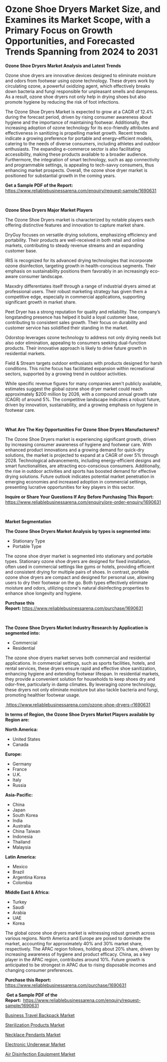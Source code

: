 <p><h1>Ozone Shoe Dryers Market Size, and Examines its Market Scope, with a Primary Focus on Growth Opportunities, and Forecasted Trends Spanning from 2024 to 2031</h1></p><p><strong>Ozone Shoe Dryers Market Analysis and Latest Trends</strong></p>
<p><p>Ozone shoe dryers are innovative devices designed to eliminate moisture and odors from footwear using ozone technology. These dryers work by circulating ozone, a powerful oxidizing agent, which effectively breaks down bacteria and fungi responsible for unpleasant smells and dampness. As a result, ozone shoe dryers not only help in drying shoes but also promote hygiene by reducing the risk of foot infections.</p><p>The Ozone Shoe Dryers Market is expected to grow at a CAGR of 12.4% during the forecast period, driven by rising consumer awareness about hygiene and the importance of maintaining footwear. Additionally, the increasing adoption of ozone technology for its eco-friendly attributes and effectiveness in sanitizing is propelling market growth. Recent trends indicate a growing preference for portable and energy-efficient models, catering to the needs of diverse consumers, including athletes and outdoor enthusiasts. The expanding e-commerce sector is also facilitating accessibility, making these products available to a broader audience. Furthermore, the integration of smart technology, such as app connectivity and programmable settings, is appealing to tech-savvy consumers, thus enhancing market prospects. Overall, the ozone shoe dryer market is positioned for substantial growth in the coming years.</p></p>
<p><strong>Get a Sample PDF of the Report:&nbsp;</strong> <a href="https://www.reliablebusinessarena.com/enquiry/request-sample/1690631?utm_campaign=1551&utm_medium=2&utm_source=Github&utm_content=ia&utm_term=17102024&utm_id=ozone-shoe-dryers">https://www.reliablebusinessarena.com/enquiry/request-sample/1690631</a></p>
<p>&nbsp;</p>
<p><strong>Ozone Shoe Dryers Major Market Players</strong></p>
<p><p>The Ozone Shoe Dryers market is characterized by notable players each offering distinctive features and innovation to capture market share. </p><p>DryGuy focuses on versatile drying solutions, emphasizing efficiency and portability. Their products are well-received in both retail and online markets, contributing to steady revenue streams and an expanding customer base.</p><p>IRIS is recognized for its advanced drying technologies that incorporate ozone disinfection, targeting growth in health-conscious segments. Their emphasis on sustainability positions them favorably in an increasingly eco-aware consumer landscape.</p><p>Maxxdry differentiates itself through a range of industrial dryers aimed at professional users. Their robust marketing strategy has given them a competitive edge, especially in commercial applications, supporting significant growth in market share.</p><p>Peet Dryer has a strong reputation for quality and reliability. The company’s longstanding presence has helped it build a loyal customer base, contributing to consistent sales growth. Their focus on durability and customer service has solidified their standing in the market.</p><p>Odorstop leverages ozone technology to address not only drying needs but also odor elimination, appealing to consumers seeking dual-function products. Their innovative approach is likely to drive future growth in residential markets.</p><p>Field & Stream targets outdoor enthusiasts with products designed for harsh conditions. This niche focus has facilitated expansion within recreational sectors, supported by a growing trend in outdoor activities.</p><p>While specific revenue figures for many companies aren't publicly available, estimates suggest the global ozone shoe dryer market could reach approximately $200 million by 2026, with a compound annual growth rate (CAGR) of around 5%. The competitive landscape indicates a robust future, driven by innovation, sustainability, and a growing emphasis on hygiene in footwear care.</p></p>
<p>&nbsp;</p>
<p><strong>What Are The Key Opportunities For Ozone Shoe Dryers Manufacturers?</strong></p>
<p><p>The Ozone Shoe Dryers market is experiencing significant growth, driven by increasing consumer awareness of hygiene and footwear care. With enhanced product innovations and a growing demand for quick-dry solutions, the market is projected to expand at a CAGR of over 5% through 2028. Technological advancements, including energy-efficient designs and smart functionalities, are attracting eco-conscious consumers. Additionally, the rise in outdoor activities and sports has boosted demand for effective drying solutions. Future outlook indicates potential market penetration in emerging economies and increased adoption in commercial settings, presenting lucrative opportunities for key players in this sector.</p></p>
<p><strong>Inquire or Share Your Questions If Any Before Purchasing This Report:</strong> <a href="https://www.reliablebusinessarena.com/enquiry/pre-order-enquiry/1690631?utm_campaign=1551&utm_medium=2&utm_source=Github&utm_content=ia&utm_term=17102024&utm_id=ozone-shoe-dryers">https://www.reliablebusinessarena.com/enquiry/pre-order-enquiry/1690631</a></p>
<p>&nbsp;</p>
<p><strong>Market Segmentation</strong></p>
<p><strong>The Ozone Shoe Dryers Market Analysis by types is segmented into:</strong></p>
<p><ul><li>Stationary Type</li><li>Portable Type</li></ul></p>
<p><p>The ozone shoe dryer market is segmented into stationary and portable types. Stationary ozone shoe dryers are designed for fixed installation, often used in commercial settings like gyms or hotels, providing efficient and consistent drying for multiple pairs of shoes. In contrast, portable ozone shoe dryers are compact and designed for personal use, allowing users to dry their footwear on the go. Both types effectively eliminate moisture and odors, utilizing ozone's natural disinfecting properties to enhance shoe longevity and hygiene.</p></p>
<p><strong>Purchase this Report:&nbsp;</strong><a href="https://www.reliablebusinessarena.com/purchase/1690631?utm_campaign=1551&utm_medium=2&utm_source=Github&utm_content=ia&utm_term=17102024&utm_id=ozone-shoe-dryers">https://www.reliablebusinessarena.com/purchase/1690631</a></p>
<p>&nbsp;</p>
<p><strong>The Ozone Shoe Dryers Market Industry Research by Application is segmented into:</strong></p>
<p><ul><li>Commercial</li><li>Residential</li></ul></p>
<p><p>The ozone shoe dryers market serves both commercial and residential applications. In commercial settings, such as sports facilities, hotels, and rental services, these dryers ensure rapid and effective shoe sanitization, enhancing hygiene and extending footwear lifespan. In residential markets, they provide a convenient solution for households to keep shoes dry and odor-free, particularly in damp climates. By leveraging ozone technology, these dryers not only eliminate moisture but also tackle bacteria and fungi, promoting healthier footwear usage.</p></p>
<p><a href="https://www.reliablebusinessarena.com/ozone-shoe-dryers-r1690631?utm_campaign=1551&utm_medium=2&utm_source=Github&utm_content=ia&utm_term=17102024&utm_id=ozone-shoe-dryers">&nbsp;https://www.reliablebusinessarena.com/ozone-shoe-dryers-r1690631</a></p>
<p><strong>In terms of Region, the Ozone Shoe Dryers Market Players available by Region are:</strong></p>
<p>
    <p> <strong> North America: </strong>
        <ul>
            <li>United States</li>
            <li>Canada</li>
        </ul>
        </p> 
    <p> <strong> Europe: </strong>
        <ul>
            <li>Germany</li>
            <li>France</li>
            <li>U.K.</li>
            <li>Italy</li>
            <li>Russia</li>
        </ul>
        </p> 
    <p> <strong> Asia-Pacific: </strong>
        <ul>
            <li>China</li>
            <li>Japan</li>
            <li>South Korea</li>
            <li>India</li>
            <li>Australia</li>
            <li>China Taiwan</li>
            <li>Indonesia</li>
            <li>Thailand</li>
            <li>Malaysia</li>
        </ul>
        </p> 
    <p> <strong> Latin America: </strong>
        <ul>
            <li>Mexico</li>
            <li>Brazil</li>
            <li>Argentina Korea</li>
            <li>Colombia</li>
        </ul>
        </p> 
    <p> <strong> Middle East & Africa: </strong>
        <ul>
            <li>Turkey</li>
            <li>Saudi</li>
            <li>Arabia</li>
            <li>UAE</li>
            <li>Korea</li>
        </ul>
    </p>
    </p>
<p><p>The global ozone shoe dryers market is witnessing robust growth across various regions. North America and Europe are poised to dominate the market, accounting for approximately 40% and 30% market share, respectively. The APAC region follows, holding about 20% share, driven by increasing awareness of hygiene and product efficacy. China, as a key player in the APAC region, contributes around 10%. Future growth is anticipated to be strongest in APAC due to rising disposable incomes and changing consumer preferences.</p></p>
<p><strong>Purchase this Report: </strong><a href="https://www.reliablebusinessarena.com/purchase/1690631?utm_campaign=1551&utm_medium=2&utm_source=Github&utm_content=ia&utm_term=17102024&utm_id=ozone-shoe-dryers">https://www.reliablebusinessarena.com/purchase/1690631</a></p>
<p>&nbsp;<strong>Get a Sample PDF of the Report:&nbsp;&nbsp;</strong><a href="https://www.reliablebusinessarena.com/enquiry/request-sample/1690631?utm_campaign=1551&utm_medium=2&utm_source=Github&utm_content=ia&utm_term=17102024&utm_id=ozone-shoe-dryers">https://www.reliablebusinessarena.com/enquiry/request-sample/1690631</a></p>
<p><strong></strong></p>
<p><p><a href="https://www.linkedin.com/pulse/business-travel-backpack-market-revolution-2024-2031-7fmnf?utm_campaign=1551&utm_medium=2&utm_source=Github&utm_content=ia&utm_term=17102024&utm_id=ozone-shoe-dryers">Business Travel Backpack Market</a></p><p><a href="https://www.linkedin.com/pulse/sterilization-products-market-research-report-exploring-mnrvf?utm_campaign=1551&utm_medium=2&utm_source=Github&utm_content=ia&utm_term=17102024&utm_id=ozone-shoe-dryers">Sterilization Products Market</a></p><p><a href="https://www.linkedin.com/pulse/strategic-roadmap-global-necklace-pendants-market-insights-tsxuf?utm_campaign=1551&utm_medium=2&utm_source=Github&utm_content=ia&utm_term=17102024&utm_id=ozone-shoe-dryers">Necklace Pendants Market</a></p><p><a href="https://www.linkedin.com/pulse/global-electronic-underwear-industry-research-report-competitive-asiyf?utm_campaign=1551&utm_medium=2&utm_source=Github&utm_content=ia&utm_term=17102024&utm_id=ozone-shoe-dryers">Electronic Underwear Market</a></p><p><a href="https://www.linkedin.com/pulse/regulatory-landscape-its-influence-global-air-disinfection-pkplf?utm_campaign=1551&utm_medium=2&utm_source=Github&utm_content=ia&utm_term=17102024&utm_id=ozone-shoe-dryers">Air Disinfection Equipment Market</a></p></p>